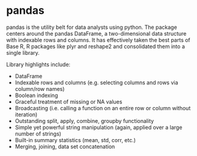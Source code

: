 pandas
============
pandas is the utility belt for data analysts using python. The package centers around the pandas DataFrame, a two-dimensional data structure with indexable rows and columns. It has effectively taken the best parts of Base R, R packages like plyr and reshape2 and consolidated them into a single library.

Library highlights include:
- DataFrame
- Indexable rows and columns (e.g. selecting columns and rows via column/row names)
- Boolean indexing
- Graceful treatment of missing or NA values
- Broadcasting (i.e. calling a function on an entire row or column without iteration)
- Outstanding split, apply, combine, groupby functionality
- Simple yet powerful string manipulation (again, applied over a large number of strings)
- Built-in summary statistics (mean, std, corr, etc.)
- Merging, joining, data set concatenation
